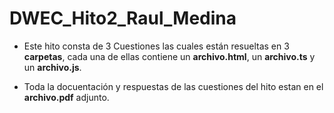 # DWEC_Hito2_Raul_Medina

- Este hito consta de 3 Cuestiones las cuales están resueltas en 3 **carpetas**, cada una de ellas contiene un **archivo.html**, un **archivo.ts** y un **archivo.js**.

- Toda la docuentación y respuestas de las cuestiones del hito estan en el **archivo.pdf** adjunto.
